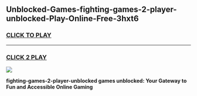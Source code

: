 
## Unblocked-Games-fighting-games-2-player-unblocked-Play-Online-Free-3hxt6
<h3>
<a href="https://premium76.site?title=fighting-games-2-player-unblocked&ref=26A">CLICK TO PLAY</a></h3>
<hr>

<h3>
<a href="https://premium76.site?title=fighting-games-2-player-unblocked&ref=26A">CLICK 2 PLAY</a>
  
</h3>

<a href="https://premium76.site?title=fighting-games-2-player-unblocked&ref=26A"><img src="https://clearcache.store/games.png"></a>


**fighting-games-2-player-unblocked games unblocked: Your Gateway to Fun and Accessible Online Gaming**

